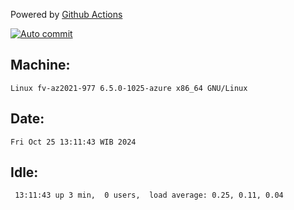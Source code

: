 Powered by [Github Actions](https://github.com/features/actions)

[![Auto commit](https://github.com/hiage/workstation/workflows/Auto%20commit/badge.svg)](https://github.com/hiage/workstation/actions?query=workflow%3A%22Auto+commit%22)

## Machine:
```
Linux fv-az2021-977 6.5.0-1025-azure x86_64 GNU/Linux
```
## Date:
```
Fri Oct 25 13:11:43 WIB 2024
```
## Idle:
```
 13:11:43 up 3 min,  0 users,  load average: 0.25, 0.11, 0.04
```
